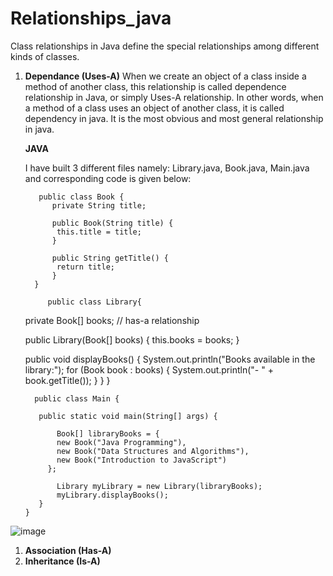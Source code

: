 # Relationships_java
Class relationships in Java define the special relationships among different kinds of classes.
1) **Dependance (Uses-A)**
   When we create an object of a class inside a method of another class, this relationship is called dependence relationship in Java, or simply Uses-A relationship.
   In other words, when a method of a class uses an object of another class, it is called dependency in java. It is the most obvious and most general relationship in java.

   **JAVA**
   
   I have built 3 different files namely:  Library.java, Book.java, Main.java and corresponding code is given below:


          public class Book {
             private String title;

             public Book(String title) {
              this.title = title;
             }
 
             public String getTitle() {
              return title;
             }
         }

            public class Library{
    private Book[] books; // has-a relationship

    public Library(Book[] books) {
        this.books = books;
    }

    public void displayBooks() {
        System.out.println("Books available in the library:");
        for (Book book : books) {
            System.out.println("- " + book.getTitle());
        }
    }
}



         public class Main {
   
          public static void main(String[] args) {
   
              Book[] libraryBooks = {
              new Book("Java Programming"),
              new Book("Data Structures and Algorithms"),
              new Book("Introduction to JavaScript")
            };

              Library myLibrary = new Library(libraryBooks);
              myLibrary.displayBooks();
          }
       }
![image](https://github.com/manasvi007/Relationships_java/assets/98056259/3911e352-3900-40b7-a98e-d124adb7b526)


    
1) **Association (Has-A)**
4) **Inheritance (Is-A)**
   
